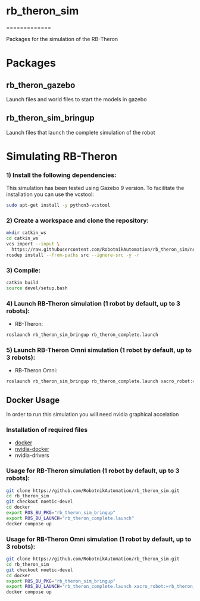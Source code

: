 # rb_theron_sim

=============

Packages for the simulation of the RB-Theron

<h1> Packages </h1>

<h2>rb_theron_gazebo</h2>

Launch files and world files to start the models in gazebo

<h2>rb_theron_sim_bringup</h2>

Launch files that launch the complete simulation of the robot



<h1>Simulating RB-Theron</h1>

### 1) Install the following dependencies:

This simulation has been tested using Gazebo 9 version. To facilitate the installation you can use the vcstool:

```bash
sudo apt-get install -y python3-vcstool
```

### 2) Create a workspace and clone the repository:

```bash
mkdir catkin_ws
cd catkin_ws
vcs import --input \
  https://raw.githubusercontent.com/RobotnikAutomation/rb_theron_sim/noetic-devel/repos/rb_theron_sim.repos
rosdep install --from-paths src --ignore-src -y -r
```

### 3) Compile:

```bash
catkin build
source devel/setup.bash
```


### 4) Launch RB-Theron simulation (1 robot by default, up to 3 robots):
- RB-Theron:

```bash
roslaunch rb_theron_sim_bringup rb_theron_complete.launch
```

### 5) Launch RB-Theron Omni simulation (1 robot by default, up to 3 robots):
- RB-Theron Omni:

```bash
roslaunch rb_theron_sim_bringup rb_theron_complete.launch xacro_robot:=rb_theron_omni.urdf.xacro use_ros_planar_move_plugin:=true odom_model_type:=omni
```


## Docker Usage

In order to run this simulation you will need nvidia graphical accelation

### Installation of required files

- [docker](https://docs.docker.com/engine/install/ubuntu/)
- [nvidia-docker](https://docs.nvidia.com/datacenter/cloud-native/container-toolkit/install-guide.html#docker)
- nvidia-drivers

### Usage for RB-Theron simulation (1 robot by default, up to 3 robots):

```bash
git clone https://github.com/RobotnikAutomation/rb_theron_sim.git
cd rb_theron_sim
git checkout noetic-devel
cd docker
export ROS_BU_PKG="rb_theron_sim_bringup"
export ROS_BU_LAUNCH="rb_theron_complete.launch"
docker compose up
```

### Usage for RB-Theron Omni simulation (1 robot by default, up to 3 robots):

```bash
git clone https://github.com/RobotnikAutomation/rb_theron_sim.git
cd rb_theron_sim
git checkout noetic-devel
cd docker
export ROS_BU_PKG="rb_theron_sim_bringup"
export ROS_BU_LAUNCH="rb_theron_complete.launch xacro_robot:=rb_theron_omni.urdf.xacro use_ros_planar_move_plugin:=true odom_model_type:=omni"
docker compose up
```
